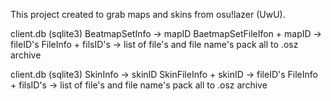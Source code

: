 
This project created to grab maps and skins from osu!lazer (UwU).

client.db (sqlite3)
BeatmapSetInfo -> mapID
BaetmapSetFileIfon + mapID -> fileID's
FileInfo + filsID's -> list of file's and file name's
pack all to .osz archive

client.db (sqlite3)
SkinInfo -> skinID
SkinFileInfo + skinID -> fileID's
FileInfo + filsID's -> list of file's and file name's
pack all to .osz archive